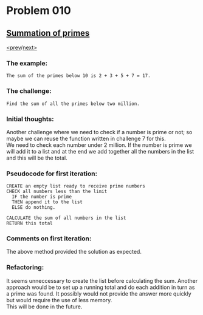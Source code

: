 # Problem 010

## [Summation of primes](https://projecteuler.net/problem=10)

[<prev](./../009_special_pythagorean_triple/README.md)/[next>](./../011_largest_product_in_a_grid/README.md) 

### The example:
`The sum of the primes below 10 is 2 + 3 + 5 + 7 = 17.`

### The challenge:
`Find the sum of all the primes below two million.`

### Initial thoughts:
Another challenge where we need to check if a number is prime or not; so maybe we can reuse the function written in challenge 7  for this. \
We need to check each number under 2 million. If the number is prime we will add it to a list and at the end we add together all the numbers in the list and this will be the total. 

### Pseudocode for first iteration:
```
CREATE an empty list ready to receive prime numbers
CHECK all numbers less than the limit
  IF the number is prime
  THEN append it to the list
  ELSE do nothing.

CALCULATE the sum of all numbers in the list
RETURN this total
```

### Comments on first iteration:
The above method provided the solution as expected.

### Refactoring:
It seems unneccessary to create the list before calculating the sum. Another approach would be to set up a running total and do each addition in turn as a prime was found. It possibly would not provide the answer more quickly but would require the use of less memory.\
This will be done in the future.
